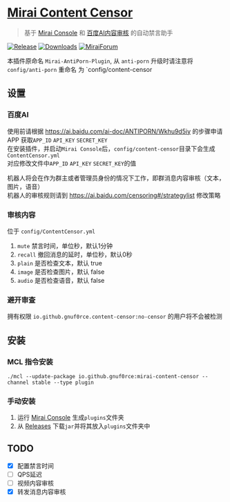 # [Mirai Content Censor](https://github.com/gnuf0rce/mirai-content-censor)

> 基于 [Mirai Console](https://github.com/mamoe/mirai-console) 和 [百度AI内容审核](https://ai.baidu.com/ai-doc/ANTIPORN/) 的自动禁言助手

[![Release](https://img.shields.io/github/v/release/gnuf0rce/mirai-content-censor)](https://github.com/gnuf0rce/mirai-content-censor/releases)
[![Downloads](https://img.shields.io/github/downloads/gnuf0rce/mirai-content-censor/total)](https://shields.io/category/downloads)
[![MiraiForum](https://img.shields.io/badge/post-on%20MiraiForum-yellow)](https://mirai.mamoe.net/topic/293)

本插件原命名 `Mirai-AntiPorn-Plugin`, 从 `anti-porn` 升级时请注意将 `config/anti-porn` 重命名 为 `config/content-censor

## 设置

### 百度AI

使用前请根据 <https://ai.baidu.com/ai-doc/ANTIPORN/Wkhu9d5iy> 的步骤申请APP 获取`APP_ID` `API_KEY` `SECRET_KEY`  
在安装插件，并启动`Mirai Console`后，`config/content-censor`目录下会生成`ContentCensor.yml`  
对应修改文件中`APP_ID` `API_KEY` `SECRET_KEY`的值

机器人将会在作为群主或者管理员身份的情况下工作，即群消息内容审核（文本，图片，语音）  
机器人的审核规则请到 <https://ai.baidu.com/censoring#/strategylist> 修改策略

### 审核内容

位于 `config/ContentCensor.yml`

1. `mute` 禁言时间，单位秒，默认1分钟
1. `recall` 撤回消息的延时，单位秒，默认0秒
1. `plain` 是否检查文本，默认 true
1. `image` 是否检查图片，默认 false
1. `audio` 是否检查语音，默认 false

### 避开审查

拥有权限 `io.github.gnuf0rce.content-censor:no-censor` 的用户将不会被检测

## 安装


### MCL 指令安装

`./mcl --update-package io.github.gnuf0rce:mirai-content-censor --channel stable --type plugin`

### 手动安装

1. 运行 [Mirai Console](https://github.com/mamoe/mirai-console) 生成`plugins`文件夹
1. 从 [Releases](https://github.com/cssxsh/mirai-content-censor/releases) 下载`jar`并将其放入`plugins`文件夹中

## TODO

- [x] 配置禁言时间
- [ ] QPS延迟
- [ ] 视频内容审核
- [x] 转发消息内容审核
